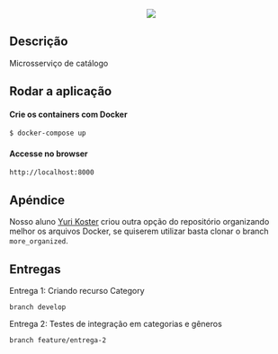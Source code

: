 <p align="center">
  <a href="http://nestjs.com/" target="blank"><img src="http://maratona.fullcycle.com.br/public/img/logo-maratona.png"/></a>
</p>

## Descrição

Microsserviço de catálogo

## Rodar a aplicação

#### Crie os containers com Docker

```bash
$ docker-compose up
```

#### Accesse no browser

```
http://localhost:8000
```

## Apéndice

Nosso aluno [Yuri Koster](https://github.com/yurikoster1) criou outra opção do repositório organizando melhor os arquivos Docker, se quiserem utilizar basta clonar o branch ```more_organized```.

## Entregas

Entrega 1: Criando recurso Category

```
branch develop
```

Entrega 2: Testes de integração em categorias e gêneros

```
branch feature/entrega-2
```